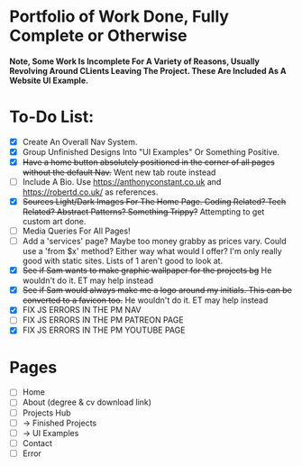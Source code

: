 # Portfolio of Work Done, Fully Complete or Otherwise

#### Note, Some Work Is Incomplete For A Variety of Reasons, Usually Revolving Around CLients Leaving The Project. These Are Included As A Website UI Example.

# To-Do List:

- [x] Create An Overall Nav System.
- [x] Group Unfinished Designs Into "UI Examples" Or Something Positive.
- [x] ~~Have a home button absolutely positioned in the corner of all pages without the default Nav.~~ Went new tab route instead
- [ ] Include A Bio. Use https://anthonyconstant.co.uk and https://robertd.co.uk/ as references.
- [x] ~~Sources Light/Dark Images For The Home Page. Coding Related? Tech Related? Abstract Patterns? Something Trippy?~~ Attempting to get custom art done.
- [ ] Media Queries For All Pages!
- [ ] Add a 'services' page? Maybe too money grabby as prices vary. Could use a 'from $x' method? Either way what would I offer? I'm only really good with static sites. Lists of 1 aren't good to look at.
- [x] ~~See if Sam wants to make graphic wallpaper for the projects bg~~ He wouldn't do it. ET may help instead
- [x] ~~See if Sam would always make me a logo around my initials. This can be converted to a favicon too.~~ He wouldn't do it. ET may help instead
- [x] FIX JS ERRORS IN THE PM NAV
- [ ] FIX JS ERRORS IN THE PM PATREON PAGE
- [x] FIX JS ERRORS IN THE PM YOUTUBE PAGE

# Pages

- [ ] Home
- [ ] About (degree & cv download link)
- [ ] Projects Hub
- [ ] -> Finished Projects
- [ ] -> UI Examples
- [ ] Contact
- [ ] Error
